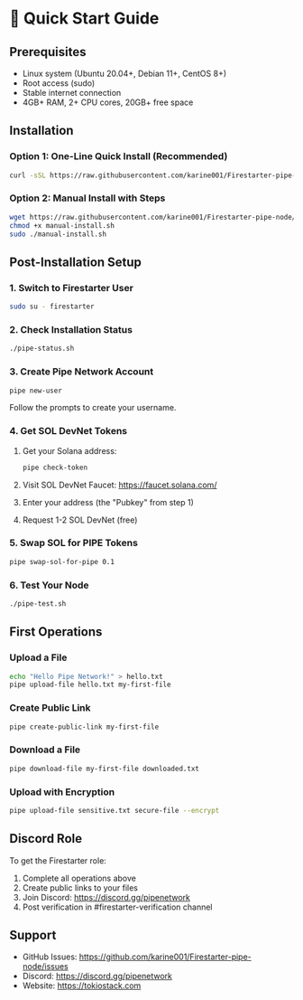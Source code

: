 # 🚀 Quick Start Guide

## Prerequisites

- Linux system (Ubuntu 20.04+, Debian 11+, CentOS 8+)
- Root access (sudo)
- Stable internet connection
- 4GB+ RAM, 2+ CPU cores, 20GB+ free space

## Installation

### Option 1: One-Line Quick Install (Recommended)

```bash
curl -sSL https://raw.githubusercontent.com/karine001/Firestarter-pipe-node/main/scripts/install.sh | sudo bash
```

### Option 2: Manual Install with Steps

```bash
wget https://raw.githubusercontent.com/karine001/Firestarter-pipe-node/main/scripts/manual-install.sh
chmod +x manual-install.sh
sudo ./manual-install.sh
```

## Post-Installation Setup

### 1. Switch to Firestarter User

```bash
sudo su - firestarter
```

### 2. Check Installation Status

```bash
./pipe-status.sh
```

### 3. Create Pipe Network Account

```bash
pipe new-user
```

Follow the prompts to create your username.

### 4. Get SOL DevNet Tokens

1. Get your Solana address:
   ```bash
   pipe check-token
   ```

2. Visit SOL DevNet Faucet: https://faucet.solana.com/

3. Enter your address (the "Pubkey" from step 1)

4. Request 1-2 SOL DevNet (free)

### 5. Swap SOL for PIPE Tokens

```bash
pipe swap-sol-for-pipe 0.1
```

### 6. Test Your Node

```bash
./pipe-test.sh
```

## First Operations

### Upload a File

```bash
echo "Hello Pipe Network!" > hello.txt
pipe upload-file hello.txt my-first-file
```

### Create Public Link

```bash
pipe create-public-link my-first-file
```

### Download a File

```bash
pipe download-file my-first-file downloaded.txt
```

### Upload with Encryption

```bash
pipe upload-file sensitive.txt secure-file --encrypt
```

## Discord Role

To get the Firestarter role:

1. Complete all operations above
2. Create public links to your files
3. Join Discord: https://discord.gg/pipenetwork
4. Post verification in #firestarter-verification channel

## Support

- GitHub Issues: https://github.com/karine001/Firestarter-pipe-node/issues
- Discord: https://discord.gg/pipenetwork
- Website: https://tokiostack.com
